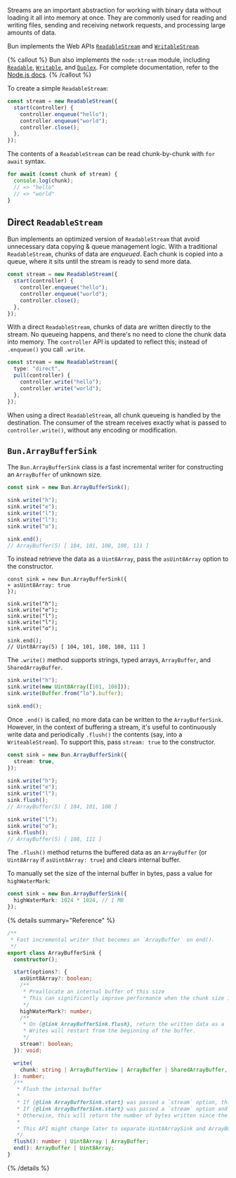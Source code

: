 Streams are an important abstraction for working with binary data without loading it all into memory at once. They are commonly used for reading and writing files, sending and receiving network requests, and processing large amounts of data.

Bun implements the Web APIs [`ReadableStream`](https://developer.mozilla.org/en-US/docs/Web/API/ReadableStream) and [`WritableStream`](https://developer.mozilla.org/en-US/docs/Web/API/WritableStream).

{% callout %}
Bun also implements the `node:stream` module, including [`Readable`](https://nodejs.org/api/stream.html#stream_readable_streams), [`Writable`](https://nodejs.org/api/stream.html#stream_writable_streams), and [`Duplex`](https://nodejs.org/api/stream.html#stream_duplex_and_transform_streams). For complete documentation, refer to the [Node.js docs](https://nodejs.org/api/stream.html).
{% /callout %}

To create a simple `ReadableStream`:

```ts
const stream = new ReadableStream({
  start(controller) {
    controller.enqueue("hello");
    controller.enqueue("world");
    controller.close();
  },
});
```

The contents of a `ReadableStream` can be read chunk-by-chunk with `for await` syntax.

```ts
for await (const chunk of stream) {
  console.log(chunk);
  // => "hello"
  // => "world"
}
```

## Direct `ReadableStream`

Bun implements an optimized version of `ReadableStream` that avoid unnecessary data copying & queue management logic. With a traditional `ReadableStream`, chunks of data are _enqueued_. Each chunk is copied into a queue, where it sits until the stream is ready to send more data.

```ts
const stream = new ReadableStream({
  start(controller) {
    controller.enqueue("hello");
    controller.enqueue("world");
    controller.close();
  },
});
```

With a direct `ReadableStream`, chunks of data are written directly to the stream. No queueing happens, and there's no need to clone the chunk data into memory. The `controller` API is updated to reflect this; instead of `.enqueue()` you call `.write`.

```ts
const stream = new ReadableStream({
  type: "direct",
  pull(controller) {
    controller.write("hello");
    controller.write("world");
  },
});
```

When using a direct `ReadableStream`, all chunk queueing is handled by the destination. The consumer of the stream receives exactly what is passed to `controller.write()`, without any encoding or modification.

## `Bun.ArrayBufferSink`

The `Bun.ArrayBufferSink` class is a fast incremental writer for constructing an `ArrayBuffer` of unknown size.

```ts
const sink = new Bun.ArrayBufferSink();

sink.write("h");
sink.write("e");
sink.write("l");
sink.write("l");
sink.write("o");

sink.end();
// ArrayBuffer(5) [ 104, 101, 108, 108, 111 ]
```

To instead retrieve the data as a `Uint8Array`, pass the `asUint8Array` option to the constructor.

```ts-diff
const sink = new Bun.ArrayBufferSink({
+ asUint8Array: true
});

sink.write("h");
sink.write("e");
sink.write("l");
sink.write("l");
sink.write("o");

sink.end();
// Uint8Array(5) [ 104, 101, 108, 108, 111 ]
```

The `.write()` method supports strings, typed arrays, `ArrayBuffer`, and `SharedArrayBuffer`.

```ts
sink.write("h");
sink.write(new Uint8Array([101, 108]));
sink.write(Buffer.from("lo").buffer);

sink.end();
```

Once `.end()` is called, no more data can be written to the `ArrayBufferSink`. However, in the context of buffering a stream, it's useful to continuously write data and periodically `.flush()` the contents (say, into a `WriteableStream`). To support this, pass `stream: true` to the constructor.

```ts
const sink = new Bun.ArrayBufferSink({
  stream: true,
});

sink.write("h");
sink.write("e");
sink.write("l");
sink.flush();
// ArrayBuffer(5) [ 104, 101, 108 ]

sink.write("l");
sink.write("o");
sink.flush();
// ArrayBuffer(5) [ 108, 111 ]
```

The `.flush()` method returns the buffered data as an `ArrayBuffer` (or `Uint8Array` if `asUint8Array: true`) and clears internal buffer.

To manually set the size of the internal buffer in bytes, pass a value for `highWaterMark`:

```ts
const sink = new Bun.ArrayBufferSink({
  highWaterMark: 1024 * 1024, // 1 MB
});
```

{% details summary="Reference" %}

```ts
/**
 * Fast incremental writer that becomes an `ArrayBuffer` on end().
 */
export class ArrayBufferSink {
  constructor();

  start(options?: {
    asUint8Array?: boolean;
    /**
     * Preallocate an internal buffer of this size
     * This can significantly improve performance when the chunk size is small
     */
    highWaterMark?: number;
    /**
     * On {@link ArrayBufferSink.flush}, return the written data as a `Uint8Array`.
     * Writes will restart from the beginning of the buffer.
     */
    stream?: boolean;
  }): void;

  write(
    chunk: string | ArrayBufferView | ArrayBuffer | SharedArrayBuffer,
  ): number;
  /**
   * Flush the internal buffer
   *
   * If {@link ArrayBufferSink.start} was passed a `stream` option, this will return a `ArrayBuffer`
   * If {@link ArrayBufferSink.start} was passed a `stream` option and `asUint8Array`, this will return a `Uint8Array`
   * Otherwise, this will return the number of bytes written since the last flush
   *
   * This API might change later to separate Uint8ArraySink and ArrayBufferSink
   */
  flush(): number | Uint8Array | ArrayBuffer;
  end(): ArrayBuffer | Uint8Array;
}
```

{% /details %}
